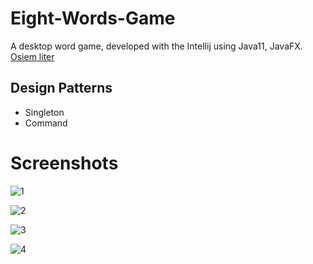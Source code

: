 # Eight-Words-Game
A desktop word game, developed with the Intellij using Java11, JavaFX.
[Osiem liter](http://archiwum.wiz.pl/2000/00045400.asp)

## Design Patterns
* Singleton
* Command

# Screenshots

![1](https://user-images.githubusercontent.com/52882503/80814420-23e4ae00-8bcc-11ea-885e-008b9b28dfb3.png)

![2](https://user-images.githubusercontent.com/52882503/80814654-905fad00-8bcc-11ea-86cd-46312b6a27d7.png)

![3](https://user-images.githubusercontent.com/52882503/80814664-935a9d80-8bcc-11ea-8c15-1fa5cef1c3b6.png)

![4](https://user-images.githubusercontent.com/52882503/80814665-93f33400-8bcc-11ea-8186-fe2c445b6d5b.png)
